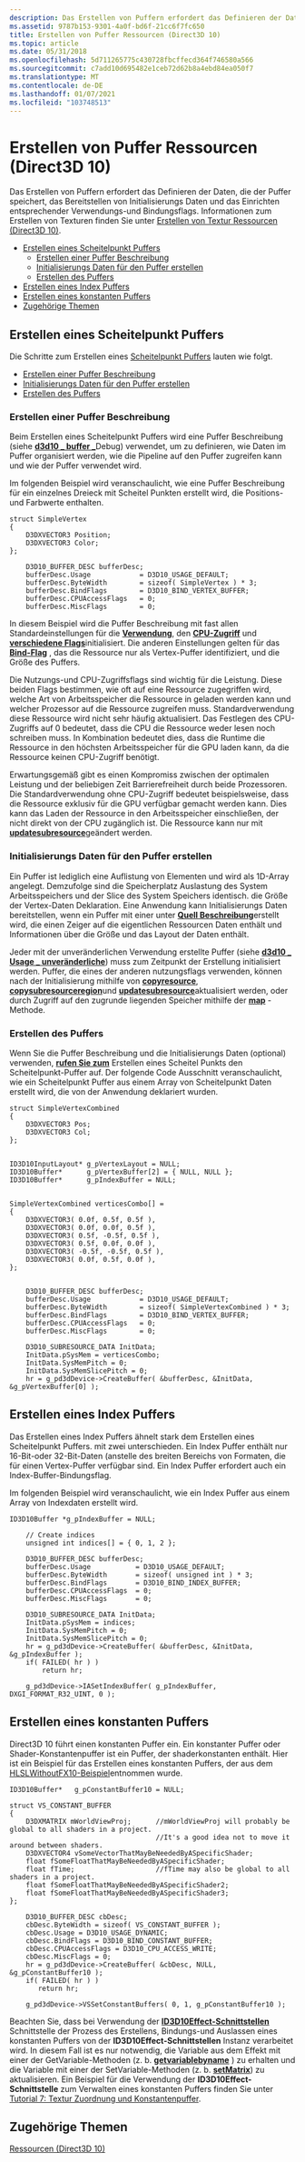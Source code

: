 ```yaml
---
description: Das Erstellen von Puffern erfordert das Definieren der Daten, die der Puffer speichert, das Bereitstellen von Initialisierungs Daten und das Einrichten entsprechender Verwendungs-und Bindungsflags. Informationen zum Erstellen von Texturen finden Sie unter Erstellen von Textur Ressourcen (Direct3D 10).
ms.assetid: 9787b153-9301-4a0f-bd6f-21cc6f7fc650
title: Erstellen von Puffer Ressourcen (Direct3D 10)
ms.topic: article
ms.date: 05/31/2018
ms.openlocfilehash: 5d711265775c430728fbcffecd364f746580a566
ms.sourcegitcommit: c7add10d695482e1ceb72d62b8a4ebd84ea050f7
ms.translationtype: MT
ms.contentlocale: de-DE
ms.lasthandoff: 01/07/2021
ms.locfileid: "103748513"
---
```

# <a name="creating-buffer-resources-direct3d-10"></a>Erstellen von Puffer Ressourcen (Direct3D 10)

Das Erstellen von Puffern erfordert das Definieren der Daten, die der Puffer speichert, das Bereitstellen von Initialisierungs Daten und das Einrichten entsprechender Verwendungs-und Bindungsflags. Informationen zum Erstellen von Texturen finden Sie unter [Erstellen von Textur Ressourcen (Direct3D 10)](d3d10-graphics-programming-guide-resources-creating-textures.md).

-   [Erstellen eines Scheitelpunkt Puffers](#create-a-vertex-buffer)
    -   [Erstellen einer Puffer Beschreibung](#create-a-buffer-description)
    -   [Initialisierungs Daten für den Puffer erstellen](#create-the-initialization-data-for-the-buffer)
    -   [Erstellen des Puffers](#create-the-buffer)
-   [Erstellen eines Index Puffers](#create-an-index-buffer)
-   [Erstellen eines konstanten Puffers](#create-a-constant-buffer)
-   [Zugehörige Themen](#related-topics)

## <a name="create-a-vertex-buffer"></a>Erstellen eines Scheitelpunkt Puffers

Die Schritte zum Erstellen eines [Scheitelpunkt Puffers](d3d10-graphics-programming-guide-resources-types.md) lauten wie folgt.

-   [Erstellen einer Puffer Beschreibung](#create-a-buffer-description)
-   [Initialisierungs Daten für den Puffer erstellen](#create-the-initialization-data-for-the-buffer)
-   [Erstellen des Puffers](#create-the-buffer)

### <a name="create-a-buffer-description"></a>Erstellen einer Puffer Beschreibung

Beim Erstellen eines Scheitelpunkt Puffers wird eine Puffer Beschreibung (siehe [**d3d10 \_ buffer \_**](/windows/desktop/api/D3D10/ns-d3d10-cd3d10_buffer_desc)Debug) verwendet, um zu definieren, wie Daten im Puffer organisiert werden, wie die Pipeline auf den Puffer zugreifen kann und wie der Puffer verwendet wird.

Im folgenden Beispiel wird veranschaulicht, wie eine Puffer Beschreibung für ein einzelnes Dreieck mit Scheitel Punkten erstellt wird, die Positions-und Farbwerte enthalten.


```
struct SimpleVertex
{
    D3DXVECTOR3 Position;  
    D3DXVECTOR3 Color;  
};

    D3D10_BUFFER_DESC bufferDesc;
    bufferDesc.Usage            = D3D10_USAGE_DEFAULT;
    bufferDesc.ByteWidth        = sizeof( SimpleVertex ) * 3;
    bufferDesc.BindFlags        = D3D10_BIND_VERTEX_BUFFER;
    bufferDesc.CPUAccessFlags   = 0;
    bufferDesc.MiscFlags        = 0;
```



In diesem Beispiel wird die Puffer Beschreibung mit fast allen Standardeinstellungen für die [**Verwendung**](/windows/desktop/api/D3D10/ne-d3d10-d3d10_usage), den [**CPU-Zugriff**](/windows/desktop/api/D3D10/ne-d3d10-d3d10_cpu_access_flag) und [**verschiedene Flags**](/windows/desktop/api/D3D10/ne-d3d10-d3d10_resource_misc_flag)initialisiert. Die anderen Einstellungen gelten für das [**Bind-Flag**](/windows/desktop/api/D3D10/ne-d3d10-d3d10_bind_flag) , das die Ressource nur als Vertex-Puffer identifiziert, und die Größe des Puffers.

Die Nutzungs-und CPU-Zugriffsflags sind wichtig für die Leistung. Diese beiden Flags bestimmen, wie oft auf eine Ressource zugegriffen wird, welche Art von Arbeitsspeicher die Ressource in geladen werden kann und welcher Prozessor auf die Ressource zugreifen muss. Standardverwendung diese Ressource wird nicht sehr häufig aktualisiert. Das Festlegen des CPU-Zugriffs auf 0 bedeutet, dass die CPU die Ressource weder lesen noch schreiben muss. In Kombination bedeutet dies, dass die Runtime die Ressource in den höchsten Arbeitsspeicher für die GPU laden kann, da die Ressource keinen CPU-Zugriff benötigt.

Erwartungsgemäß gibt es einen Kompromiss zwischen der optimalen Leistung und der beliebigen Zeit Barrierefreiheit durch beide Prozessoren. Die Standardverwendung ohne CPU-Zugriff bedeutet beispielsweise, dass die Ressource exklusiv für die GPU verfügbar gemacht werden kann. Dies kann das Laden der Ressource in den Arbeitsspeicher einschließen, der nicht direkt von der CPU zugänglich ist. Die Ressource kann nur mit [**updatesubresource**](/windows/desktop/api/D3D10/nf-d3d10-id3d10device-updatesubresource)geändert werden.

### <a name="create-the-initialization-data-for-the-buffer"></a>Initialisierungs Daten für den Puffer erstellen

Ein Puffer ist lediglich eine Auflistung von Elementen und wird als 1D-Array angelegt. Demzufolge sind die Speicherplatz Auslastung des System Arbeitsspeichers und der Slice des System Speichers identisch. die Größe der Vertex-Daten Deklaration. Eine Anwendung kann Initialisierungs Daten bereitstellen, wenn ein Puffer mit einer unter [**Quell Beschreibung**](/windows/desktop/api/D3D10/ns-d3d10-d3d10_subresource_data)erstellt wird, die einen Zeiger auf die eigentlichen Ressourcen Daten enthält und Informationen über die Größe und das Layout der Daten enthält.

Jeder mit der unveränderlichen Verwendung erstellte Puffer (siehe [**d3d10 \_ Usage \_ unveränderliche**](/windows/desktop/api/D3D10/ne-d3d10-d3d10_usage)) muss zum Zeitpunkt der Erstellung initialisiert werden. Puffer, die eines der anderen nutzungsflags verwenden, können nach der Initialisierung mithilfe von [**copyresource**](/windows/desktop/api/D3D10/nf-d3d10-id3d10device-copyresource), [**copysubresourceregion**](/windows/desktop/api/D3D10/nf-d3d10-id3d10device-copysubresourceregion)und [**updatesubresource**](/windows/desktop/api/D3D10/nf-d3d10-id3d10device-updatesubresource)aktualisiert werden, oder durch Zugriff auf den zugrunde liegenden Speicher mithilfe der [**map**](/windows/desktop/api/D3D10/nf-d3d10-id3d10buffer-map) -Methode.

### <a name="create-the-buffer"></a>Erstellen des Puffers

Wenn Sie die Puffer Beschreibung und die Initialisierungs Daten (optional) verwenden, [**rufen Sie zum**](/windows/desktop/api/D3D10/nf-d3d10-id3d10device-createbuffer) Erstellen eines Scheitel Punkts den Scheitelpunkt-Puffer auf. Der folgende Code Ausschnitt veranschaulicht, wie ein Scheitelpunkt Puffer aus einem Array von Scheitelpunkt Daten erstellt wird, die von der Anwendung deklariert wurden.


```
struct SimpleVertexCombined
{
    D3DXVECTOR3 Pos;  
    D3DXVECTOR3 Col;  
};


ID3D10InputLayout* g_pVertexLayout = NULL;
ID3D10Buffer*      g_pVertexBuffer[2] = { NULL, NULL };
ID3D10Buffer*      g_pIndexBuffer = NULL;


SimpleVertexCombined verticesCombo[] =
{
    D3DXVECTOR3( 0.0f, 0.5f, 0.5f ),
    D3DXVECTOR3( 0.0f, 0.0f, 0.5f ),
    D3DXVECTOR3( 0.5f, -0.5f, 0.5f ),
    D3DXVECTOR3( 0.5f, 0.0f, 0.0f ),
    D3DXVECTOR3( -0.5f, -0.5f, 0.5f ),
    D3DXVECTOR3( 0.0f, 0.5f, 0.0f ),
};


    D3D10_BUFFER_DESC bufferDesc;
    bufferDesc.Usage            = D3D10_USAGE_DEFAULT;
    bufferDesc.ByteWidth        = sizeof( SimpleVertexCombined ) * 3;
    bufferDesc.BindFlags        = D3D10_BIND_VERTEX_BUFFER;
    bufferDesc.CPUAccessFlags   = 0;
    bufferDesc.MiscFlags        = 0;
    
    D3D10_SUBRESOURCE_DATA InitData;
    InitData.pSysMem = verticesCombo;
    InitData.SysMemPitch = 0;
    InitData.SysMemSlicePitch = 0;
    hr = g_pd3dDevice->CreateBuffer( &bufferDesc, &InitData, &g_pVertexBuffer[0] );
```



## <a name="create-an-index-buffer"></a>Erstellen eines Index Puffers

Das Erstellen eines Index Puffers ähnelt stark dem Erstellen eines Scheitelpunkt Puffers. mit zwei unterschieden. Ein Index Puffer enthält nur 16-Bit-oder 32-Bit-Daten (anstelle des breiten Bereichs von Formaten, die für einen Vertex-Puffer verfügbar sind. Ein Index Puffer erfordert auch ein Index-Buffer-Bindungsflag.

Im folgenden Beispiel wird veranschaulicht, wie ein Index Puffer aus einem Array von Indexdaten erstellt wird.


```
ID3D10Buffer *g_pIndexBuffer = NULL;

    // Create indices
    unsigned int indices[] = { 0, 1, 2 };

    D3D10_BUFFER_DESC bufferDesc;
    bufferDesc.Usage           = D3D10_USAGE_DEFAULT;
    bufferDesc.ByteWidth       = sizeof( unsigned int ) * 3;
    bufferDesc.BindFlags       = D3D10_BIND_INDEX_BUFFER;
    bufferDesc.CPUAccessFlags  = 0;
    bufferDesc.MiscFlags       = 0;

    D3D10_SUBRESOURCE_DATA InitData;
    InitData.pSysMem = indices;
    InitData.SysMemPitch = 0;
    InitData.SysMemSlicePitch = 0;
    hr = g_pd3dDevice->CreateBuffer( &bufferDesc, &InitData, &g_pIndexBuffer );
    if( FAILED( hr ) )
        return hr;
  
    g_pd3dDevice->IASetIndexBuffer( g_pIndexBuffer, DXGI_FORMAT_R32_UINT, 0 );
```



## <a name="create-a-constant-buffer"></a>Erstellen eines konstanten Puffers

Direct3D 10 führt einen konstanten Puffer ein. Ein konstanter Puffer oder Shader-Konstantenpuffer ist ein Puffer, der shaderkonstanten enthält. Hier ist ein Beispiel für das Erstellen eines konstanten Puffers, der aus dem [HLSLWithoutFX10-Beispiel](https://msdn.microsoft.com/library/Ee416414(v=VS.85).aspx)entnommen wurde.


```
ID3D10Buffer*   g_pConstantBuffer10 = NULL;

struct VS_CONSTANT_BUFFER
{
    D3DXMATRIX mWorldViewProj;      //mWorldViewProj will probably be global to all shaders in a project.
                                    //It's a good idea not to move it around between shaders.
    D3DXVECTOR4 vSomeVectorThatMayBeNeededByASpecificShader;
    float fSomeFloatThatMayBeNeededByASpecificShader;
    float fTime;                    //fTime may also be global to all shaders in a project.
    float fSomeFloatThatMayBeNeededByASpecificShader2;
    float fSomeFloatThatMayBeNeededByASpecificShader3;
};

    D3D10_BUFFER_DESC cbDesc;
    cbDesc.ByteWidth = sizeof( VS_CONSTANT_BUFFER );
    cbDesc.Usage = D3D10_USAGE_DYNAMIC;
    cbDesc.BindFlags = D3D10_BIND_CONSTANT_BUFFER;
    cbDesc.CPUAccessFlags = D3D10_CPU_ACCESS_WRITE;
    cbDesc.MiscFlags = 0;
    hr = g_pd3dDevice->CreateBuffer( &cbDesc, NULL, &g_pConstantBuffer10 );
    if( FAILED( hr ) )
       return hr;

    g_pd3dDevice->VSSetConstantBuffers( 0, 1, g_pConstantBuffer10 );
```



Beachten Sie, dass bei Verwendung der [**ID3D10Effect-Schnittstellen**](/windows/desktop/api/D3D10Effect/nn-d3d10effect-id3d10effect) Schnittstelle der Prozess des Erstellens, Bindungs-und Auslassen eines konstanten Puffers von der **ID3D10Effect-Schnittstellen** Instanz verarbeitet wird. In diesem Fall ist es nur notwendig, die Variable aus dem Effekt mit einer der GetVariable-Methoden (z. b. [**getvariablebyname**](/windows/desktop/api/D3D10Effect/nf-d3d10effect-id3d10effect-getvariablebyname) ) zu erhalten und die Variable mit einer der SetVariable-Methoden (z. b. [**setMatrix**](/windows/desktop/api/D3D10Effect/nf-d3d10effect-id3d10effectmatrixvariable-setmatrix)) zu aktualisieren. Ein Beispiel für die Verwendung der **ID3D10Effect-Schnittstelle** zum Verwalten eines konstanten Puffers finden Sie unter [Tutorial 7: Textur Zuordnung und Konstantenpuffer](https://msdn.microsoft.com/library/Ee416442(v=VS.85).aspx).

## <a name="related-topics"></a>Zugehörige Themen

<dl> <dt>

[Ressourcen (Direct3D 10)](d3d10-graphics-programming-guide-resources.md)
</dt> </dl>

 

 



